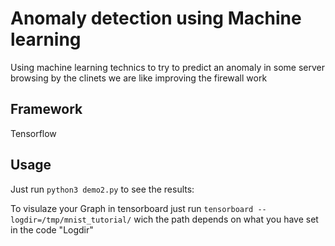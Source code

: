 # Anomaly detection using Machine learning 

Using machine learning technics to try to predict an anomaly  in some server browsing by the clinets we are like improving the firewall work



## Framework
Tensorflow 

## Usage

Just run ``python3 demo2.py`` to see the results:

To visulaze your Graph in tensorboard just run ``tensorboard --logdir=/tmp/mnist_tutorial/``
wich the path depends on what you have set in the code "Logdir"
